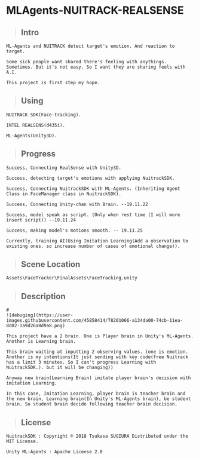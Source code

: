 ﻿MLAgents-NUITRACK-REALSENSE
===

 > ## Intro

    ML-Agents and NUITRACK detect target's emotion. And reaction to target.

    Some sick people want shared there's feeling with anythings. Sometimes. But it's not easy. So I want they are sharing feels with A.I.

    This project is first step my hope.

 > ## Using

    NUITRACK SDK(Face-tracking).

    INTEL REALSENS(d435i).

    ML-Agents(Unity3D).

 > ## Progress

    Success, Connecting RealSense with Unity3D.

    Success, detecting target's emotions with applying NuitrackSDK.

    Success, Connecting NuitrackSDK with ML-Agents. (Inheriting Agent Class in FaceManager class in NuitrackSDK).

    Success, Connecting Unity-chan with Brain. --19.11.22

    Success, model speak as script. (Only when rest time (I will more insert script)) --19.11.24

    Success, making model's motions smooth. -- 19.11.25

    Currently, training AI(Using Imitation Learning(Add a observation to existing ones. so increase number of cases of emotional change)).

 > ## Scene Location

    Assets\FaceTracker\FinalAssets\FaceTracking.unity

 > ## Description
    
    # 
    ![debuging](https://user-images.githubusercontent.com/45858414/78201066-a134da00-74cb-11ea-8d82-1a9d26a8d9a8.png)
    
    This project have a 2 brain. One is Player brain in Unity's ML-Agents. Another is Learning brain.

    This brain waiting at inputting 2 observing values. (one is emotion. Another is my intentions(It just sending with key code(free Nuitrack has a limit 3 minutes. So I can't progress Learning with NuitrackSDK.). but it will be changing)) 

    Anyway new brain(Learning Brain) imitate player brain's decision with imitation Learning.

    In this case, Imitation Learning, player brain is teacher brain and the new brain, Learning brain(In Unity's ML-Agents brain), be student brain. So student brain decide following teacher brain decision.

 > ## License

    NuitrackSDK : Copyright © 2018 Tsukasa SUGIURA Distributed under the MIT License.

    Unity ML-Agents : Apache License 2.0

